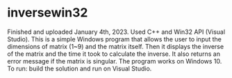 # inversewin32
Finished and uploaded January 4th, 2023.
Used C++ and Win32 API (Visual Studio).
This is a simple Windows program that allows the user to input the dimensions of matrix (1~9) and the matrix itself. Then it displays the inverse of the matrix and
the time it took to calculate the inverse. It also returns an error message if the matrix is singular. The program works on Windows 10.
To run: build the solution and run on Visual Studio.
